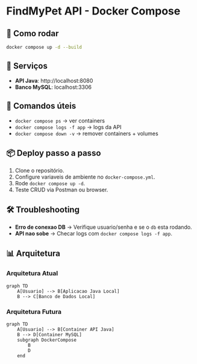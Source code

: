 # FindMyPet API - Docker Compose

## 🚀 Como rodar
```bash
docker compose up -d --build
```

## 🔑 Serviços
- **API Java**: http://localhost:8080  
- **Banco MySQL**: localhost:3306  

## 📂 Comandos úteis
- `docker compose ps` → ver containers  
- `docker compose logs -f app` → logs da API  
- `docker compose down -v` → remover containers + volumes  

## 📦 Deploy passo a passo
1. Clone o repositório.  
2. Configure variaveis de ambiente no `docker-compose.yml`.  
3. Rode `docker compose up -d`.  
4. Teste CRUD via Postman ou browser.  

## 🛠 Troubleshooting
- **Erro de conexao DB** → Verifique usuario/senha e se o `db` esta rodando.  
- **API nao sobe** → Checar logs com `docker compose logs -f app`.  

## 📊 Arquitetura

### Arquitetura Atual
```mermaid
graph TD
    A[Usuario] --> B[Aplicacao Java Local]
    B --> C[Banco de Dados Local]
```

### Arquitetura Futura
```mermaid
graph TD
    A[Usuario] --> B[Container API Java]
    B --> D[Container MySQL]
    subgraph DockerCompose
        B
        D
    end
```
